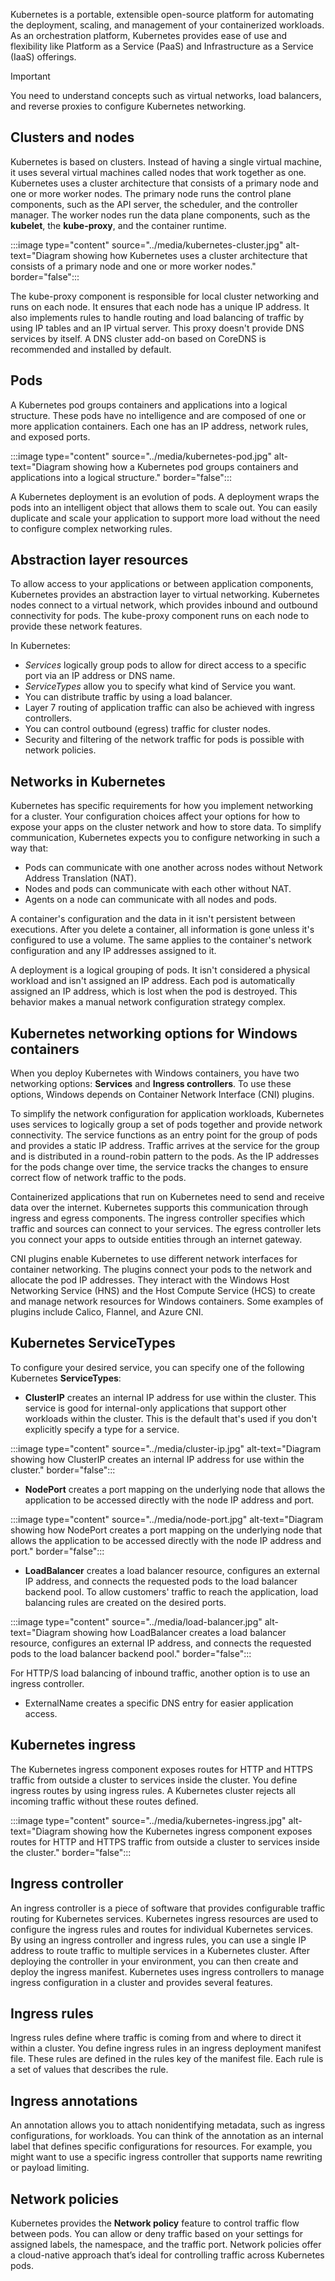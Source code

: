 Kubernetes is a portable, extensible open-source platform for automating the deployment, scaling, and management of your containerized workloads. As an orchestration platform, Kubernetes provides ease of use and flexibility like Platform as a Service (PaaS) and Infrastructure as a Service (IaaS) offerings.

> [!IMPORTANT]
> You need to understand concepts such as virtual networks, load balancers, and reverse proxies to configure Kubernetes networking.

## Clusters and nodes

Kubernetes is based on clusters. Instead of having a single virtual machine, it uses several virtual machines called nodes that work together as one. Kubernetes uses a cluster architecture that consists of a primary node and one or more worker nodes. The primary node runs the control plane components, such as the API server, the scheduler, and the controller manager. The worker nodes run the data plane components, such as the **kubelet**, the **kube-proxy**, and the container runtime.

:::image type="content" source="../media/kubernetes-cluster.jpg" alt-text="Diagram showing how Kubernetes uses a cluster architecture that consists of a primary node and one or more worker nodes." border="false":::

The kube-proxy component is responsible for local cluster networking and runs on each node. It ensures that each node has a unique IP address. It also implements rules to handle routing and load balancing of traffic by using IP tables and an IP virtual server. This proxy doesn't provide DNS services by itself. A DNS cluster add-on based on CoreDNS is recommended and installed by default.

## Pods

A Kubernetes pod groups containers and applications into a logical structure. These pods have no intelligence and are composed of one or more application containers. Each one has an IP address, network rules, and exposed ports.

:::image type="content" source="../media/kubernetes-pod.jpg" alt-text="Diagram showing how a Kubernetes pod groups containers and applications into a logical structure." border="false":::

A Kubernetes deployment is an evolution of pods. A deployment wraps the pods into an intelligent object that allows them to scale out. You can easily duplicate and scale your application to support more load without the need to configure complex networking rules.

## Abstraction layer resources

To allow access to your applications or between application components, Kubernetes provides an abstraction layer to virtual networking. Kubernetes nodes connect to a virtual network, which provides inbound and outbound connectivity for pods. The kube-proxy component runs on each node to provide these network features.

In Kubernetes:

- *Services* logically group pods to allow for direct access to a specific port via an IP address or DNS name.
- *ServiceTypes* allow you to specify what kind of Service you want.
- You can distribute traffic by using a load balancer.
- Layer 7 routing of application traffic can also be achieved with ingress controllers.
- You can control outbound (egress) traffic for cluster nodes.
- Security and filtering of the network traffic for pods is possible with network policies.

## Networks in Kubernetes

Kubernetes has specific requirements for how you implement networking for a cluster. Your configuration choices affect your options for how to expose your apps on the cluster network and how to store data. To simplify communication, Kubernetes expects you to configure networking in such a way that:

- Pods can communicate with one another across nodes without Network Address Translation (NAT).
- Nodes and pods can communicate with each other without NAT.
- Agents on a node can communicate with all nodes and pods.

A container's configuration and the data in it isn't persistent between executions. After you delete a container, all information is gone unless it's configured to use a volume. The same applies to the container's network configuration and any IP addresses assigned to it.

A deployment is a logical grouping of pods. It isn't considered a physical workload and isn't assigned an IP address. Each pod is automatically assigned an IP address, which is lost when the pod is destroyed. This behavior makes a manual network configuration strategy complex.

## Kubernetes networking options for Windows containers

When you deploy Kubernetes with Windows containers, you have two networking options: **Services** and **Ingress controllers**. To use these options, Windows depends on Container Network Interface (CNI) plugins.

To simplify the network configuration for application workloads, Kubernetes uses services to logically group a set of pods together and provide network connectivity. The service functions as an entry point for the group of pods and provides a static IP address. Traffic arrives at the service for the group and is distributed in a round-robin pattern to the pods. As the IP addresses for the pods change over time, the service tracks the changes to ensure correct flow of network traffic to the pods.

Containerized applications that run on Kubernetes need to send and receive data over the internet. Kubernetes supports this communication through ingress and egress components. The ingress controller specifies which traffic and sources can connect to your services. The egress controller lets you connect your apps to outside entities through an internet gateway.

CNI plugins enable Kubernetes to use different network interfaces for container networking. The plugins connect your pods to the network and allocate the pod IP addresses. They interact with the Windows Host Networking Service (HNS) and the Host Compute Service (HCS) to create and manage network resources for Windows containers. Some examples of plugins include Calico, Flannel, and Azure CNI.

## Kubernetes ServiceTypes

To configure your desired service, you can specify one of the following Kubernetes **ServiceTypes**:

- **ClusterIP** creates an internal IP address for use within the cluster. This service is good for internal-only applications that support other workloads within the cluster. This is the default that's used if you don't explicitly specify a type for a service.

:::image type="content" source="../media/cluster-ip.jpg" alt-text="Diagram showing how ClusterIP creates an internal IP address for use within the cluster." border="false":::

- **NodePort** creates a port mapping on the underlying node that allows the application to be accessed directly with the node IP address and port.

:::image type="content" source="../media/node-port.jpg" alt-text="Diagram showing how NodePort creates a port mapping on the underlying node that allows the application to be accessed directly with the node IP address and port." border="false":::

- **LoadBalancer** creates a load balancer resource, configures an external IP address, and connects the requested pods to the load balancer backend pool. To allow customers' traffic to reach the application, load balancing rules are created on the desired ports.

:::image type="content" source="../media/load-balancer.jpg" alt-text="Diagram showing how LoadBalancer creates a load balancer resource, configures an external IP address, and connects the requested pods to the load balancer backend pool." border="false":::

For HTTP/S load balancing of inbound traffic, another option is to use an ingress controller.

- ExternalName creates a specific DNS entry for easier application access.

## Kubernetes ingress

The Kubernetes ingress component exposes routes for HTTP and HTTPS traffic from outside a cluster to services inside the cluster. You define ingress routes by using ingress rules. A Kubernetes cluster rejects all incoming traffic without these routes defined.

:::image type="content" source="../media/kubernetes-ingress.jpg" alt-text="Diagram showing how the Kubernetes ingress component exposes routes for HTTP and HTTPS traffic from outside a cluster to services inside the cluster." border="false":::

## Ingress controller

An ingress controller is a piece of software that provides configurable traffic routing for Kubernetes services. Kubernetes ingress resources are used to configure the ingress rules and routes for individual Kubernetes services. By using an ingress controller and ingress rules, you can use a single IP address to route traffic to multiple services in a Kubernetes cluster. After deploying the controller in your environment, you can then create and deploy the ingress manifest. Kubernetes uses ingress controllers to manage ingress configuration in a cluster and provides several features.

## Ingress rules

Ingress rules define where traffic is coming from and where to direct it within a cluster. You define ingress rules in an ingress deployment manifest file. These rules are defined in the rules key of the manifest file. Each rule is a set of values that describes the rule.

## Ingress annotations

An annotation allows you to attach nonidentifying metadata, such as ingress configurations, for workloads. You can think of the annotation as an internal label that defines specific configurations for resources. For example, you might want to use a specific ingress controller that supports name rewriting or payload limiting.

## Network policies

Kubernetes provides the **Network policy** feature to control traffic flow between pods. You can allow or deny traffic based on your settings for assigned labels, the namespace, and the traffic port. Network policies offer a cloud-native approach that’s ideal for controlling traffic across Kubernetes pods. 
